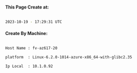 
   
#### This Page Create at:

```bash

2023-10-19 - 17:29:31 UTC

```

#### Create By Machine:

```bash

Host Name : fv-az617-20

platform  : Linux-6.2.0-1014-azure-x86_64-with-glibc2.35

Ip Local  : 10.1.0.92

```

